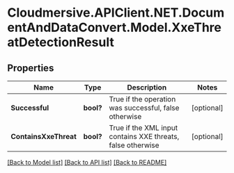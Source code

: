 # Cloudmersive.APIClient.NET.DocumentAndDataConvert.Model.XxeThreatDetectionResult
## Properties

Name | Type | Description | Notes
------------ | ------------- | ------------- | -------------
**Successful** | **bool?** | True if the operation was successful, false otherwise | [optional] 
**ContainsXxeThreat** | **bool?** | True if the XML input contains XXE threats, false otherwise | [optional] 

[[Back to Model list]](../README.md#documentation-for-models) [[Back to API list]](../README.md#documentation-for-api-endpoints) [[Back to README]](../README.md)

